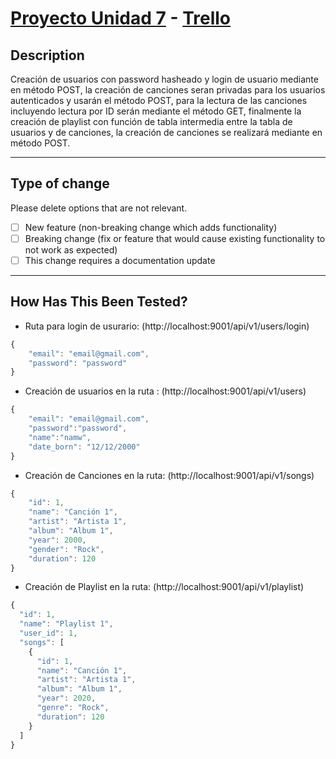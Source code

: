 # [Proyecto Unidad 7](https://github.com/JPCenz/restAPI-playlists-ExpressJS) - [Trello](https://trello.com/b/gSwQUaSf/project-unit-7-silabuz)

## Description

Creación de usuarios con password hasheado y login de usuario mediante en método POST, la creación de canciones seran privadas para los usuarios autenticados y usarán el método POST, para la lectura de las canciones incluyendo lectura por ID serán mediante el método GET, finalmente la creación de playlist con función de tabla intermedia entre la tabla de usuarios y de canciones, la creación de canciones se realizará mediante en método POST.


---
## Type of change

Please delete options that are not relevant.

- [ ] New feature (non-breaking change which adds functionality)
- [ ] Breaking change (fix or feature that would cause existing functionality to not work as expected)
- [ ] This change requires a documentation update

---
## How Has This Been Tested?

- Ruta para login de usurario: (http://localhost:9001/api/v1/users/login)

```ts
{
    "email": "email@gmail.com",
    "password": "password"
}
```

- Creación de usuarios en la ruta : (http://localhost:9001/api/v1/users)

```ts
{
    "email": "email@gmail.com",
    "password":"password",
    "name":"namw",
    "date_born": "12/12/2000"
}
```

- Creación de Canciones en la ruta: (http://localhost:9001/api/v1/songs)

```ts
{
    "id": 1,
    "name": "Canción 1",
    "artist": "Artista 1",
    "album": "Album 1",
    "year": 2000,
    "gender": "Rock",
    "duration": 120
}
```

- Creación de Playlist en la ruta: (http://localhost:9001/api/v1/playlist)

```ts
{
  "id": 1,
  "name": "Playlist 1",
  "user_id": 1,
  "songs": [
    {
      "id": 1,
      "name": "Canción 1",
      "artist": "Artista 1",
      "album": "Album 1",
      "year": 2020,
      "genre": "Rock",
      "duration": 120
    }
  ]
}
```
